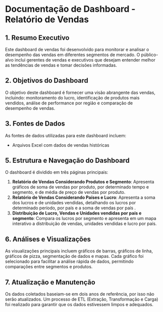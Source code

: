 # Documentação de Dashboard - Relatório de Vendas

## 1. Resumo Executivo
Este dashboard de vendas foi desenvolvido para monitorar e analisar o desempenho das vendas em diferentes segmentos de mercado. O público-alvo inclui gerentes de vendas e executivos que desejam entender melhor as tendências de vendas e tomar decisões informadas.

## 2. Objetivos do Dashboard
O objetivo deste dashboard é fornecer uma visão abrangente das vendas, incluindo: monitoramento do lucro, identificação de produtos mais vendidos, análise de performance por região e comparação de desempenho de vendas.

## 3. Fontes de Dados
As fontes de dados utilizadas para este dashboard incluem:
- Arquivos Excel com dados de vendas históricas

## 5. Estrutura e Navegação do Dashboard
O dashboard é dividido em três páginas principais:
1. **Relatório de Vendas Considerando Produtos e Segmento**: Apresenta gráficos de soma de vendas por produto, por determinado tempo e segmento, e de média de preço de vendas por produto.
2. **Relatório de Vendas Considerando Países e Lucro**: Apresenta a soma dos lucros e de unidades vendidas, detalhando os lucros por determinado período, por país e a soma de vendas por país .
3. **Distribuição de Lucro, Vendas e Unidades vendidas por país e segmento**: Compara os lucros por segmento e apresenta em um mapa interativo a distribuição de vendas, unidades vendidas e lucro por país.

## 6. Análises e Visualizações
As visualizações principais incluem gráficos de barras, gráficos de linha, gráficos de pizza, segmentação de dados e mapas. Cada gráfico foi selecionado para facilitar a análise rápida de dados, permitindo comparações entre segmentos e produtos.

## 7. Atualização e Manutenção
Os dados coletados baseiam-se em dois anos de referência, por isso não serão atualizados. Um processo de ETL (Extração, Transformação e Carga) foi realizado para garantir que os dados estivessem limpos e adequados.


